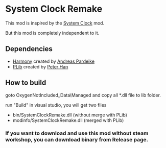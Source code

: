 # System Clock Remake

This mod is inspired by the [System Clock](https://steamcommunity.com/sharedfiles/filedetails/?id=2013164217) mod.

But this mod is completely independent to it.

## Dependencies

- [Harmony](https://github.com/pardeike/Harmony) created by [Andreas Pardeike](https://github.com/pardeike)
- [PLib](https://github.com/peterhaneve/ONIMods/tree/main/PLib) created by [Peter Han](https://github.com/peterhaneve)

## How to build

goto OxygenNotIncluded_Data\Managed and copy all *.dll file to lib folder.

run "Build" in visual studio, you will get two files
  - bin/SystemClockRemake.dll (without merge with PLib)
  - modinfo/SystemClockRemake.dll (merged with PLib)

### If you want to download and use this mod without steam workshop, you can download binary from Release page.
